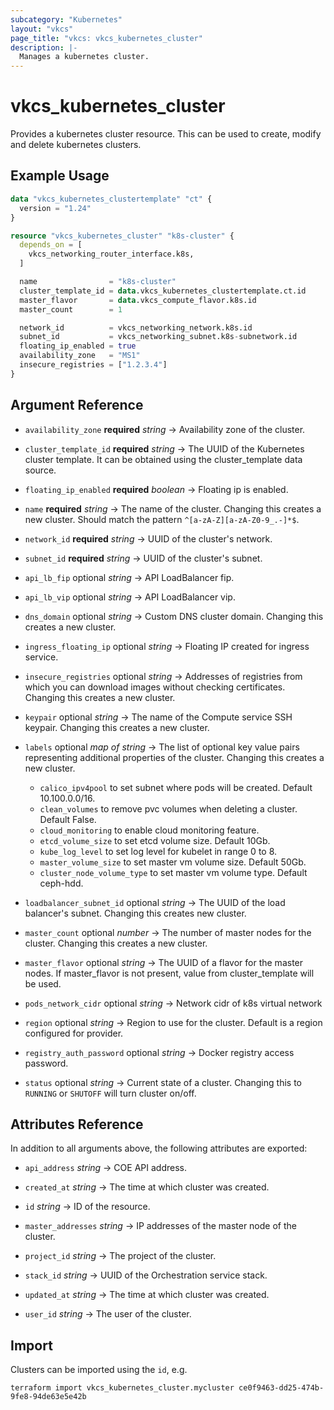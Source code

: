 ```yaml
---
subcategory: "Kubernetes"
layout: "vkcs"
page_title: "vkcs: vkcs_kubernetes_cluster"
description: |-
  Manages a kubernetes cluster.
---
```


# vkcs_kubernetes_cluster

Provides a kubernetes cluster resource. This can be used to create, modify and delete kubernetes clusters.

## Example Usage
```terraform
data "vkcs_kubernetes_clustertemplate" "ct" {
  version = "1.24"
}

resource "vkcs_kubernetes_cluster" "k8s-cluster" {
  depends_on = [
    vkcs_networking_router_interface.k8s,
  ]

  name                = "k8s-cluster"
  cluster_template_id = data.vkcs_kubernetes_clustertemplate.ct.id
  master_flavor       = data.vkcs_compute_flavor.k8s.id
  master_count        = 1

  network_id          = vkcs_networking_network.k8s.id
  subnet_id           = vkcs_networking_subnet.k8s-subnetwork.id
  floating_ip_enabled = true
  availability_zone   = "MS1"
  insecure_registries = ["1.2.3.4"]
}
```
## Argument Reference
- `availability_zone` **required** *string* &rarr;  Availability zone of the cluster.

- `cluster_template_id` **required** *string* &rarr;  The UUID of the Kubernetes cluster template. It can be obtained using the cluster_template data source.

- `floating_ip_enabled` **required** *boolean* &rarr;  Floating ip is enabled.

- `name` **required** *string* &rarr;  The name of the cluster. Changing this creates a new cluster. Should match the pattern `^[a-zA-Z][a-zA-Z0-9_.-]*$`.

- `network_id` **required** *string* &rarr;  UUID of the cluster's network.

- `subnet_id` **required** *string* &rarr;  UUID of the cluster's subnet.

- `api_lb_fip` optional *string* &rarr;  API LoadBalancer fip.

- `api_lb_vip` optional *string* &rarr;  API LoadBalancer vip.

- `dns_domain` optional *string* &rarr;  Custom DNS cluster domain. Changing this creates a new cluster.

- `ingress_floating_ip` optional *string* &rarr;  Floating IP created for ingress service.

- `insecure_registries` optional *string* &rarr;  Addresses of registries from which you can download images without checking certificates. Changing this creates a new cluster.

- `keypair` optional *string* &rarr;  The name of the Compute service SSH keypair. Changing this creates a new cluster.

- `labels` optional *map of* *string* &rarr;  The list of optional key value pairs representing additional properties of the cluster. Changing this creates a new cluster.

  * `calico_ipv4pool` to set subnet where pods will be created. Default 10.100.0.0/16.
  * `clean_volumes` to remove pvc volumes when deleting a cluster. Default False.
  * `cloud_monitoring` to enable cloud monitoring feature.
  * `etcd_volume_size` to set etcd volume size. Default 10Gb.
  * `kube_log_level` to set log level for kubelet in range 0 to 8.
  * `master_volume_size` to set master vm volume size. Default 50Gb.
  * `cluster_node_volume_type` to set master vm volume type. Default ceph-hdd.

- `loadbalancer_subnet_id` optional *string* &rarr;  The UUID of the load balancer's subnet. Changing this creates new cluster.

- `master_count` optional *number* &rarr;  The number of master nodes for the cluster. Changing this creates a new cluster.

- `master_flavor` optional *string* &rarr;  The UUID of a flavor for the master nodes. If master_flavor is not present, value from cluster_template will be used.

- `pods_network_cidr` optional *string* &rarr;  Network cidr of k8s virtual network

- `region` optional *string* &rarr;  Region to use for the cluster. Default is a region configured for provider.

- `registry_auth_password` optional *string* &rarr;  Docker registry access password.

- `status` optional *string* &rarr;  Current state of a cluster. Changing this to `RUNNING` or `SHUTOFF` will turn cluster on/off.


## Attributes Reference
In addition to all arguments above, the following attributes are exported:
- `api_address` *string* &rarr;  COE API address.

- `created_at` *string* &rarr;  The time at which cluster was created.

- `id` *string* &rarr;  ID of the resource.

- `master_addresses` *string* &rarr;  IP addresses of the master node of the cluster.

- `project_id` *string* &rarr;  The project of the cluster.

- `stack_id` *string* &rarr;  UUID of the Orchestration service stack.

- `updated_at` *string* &rarr;  The time at which cluster was created.

- `user_id` *string* &rarr;  The user of the cluster.



## Import

Clusters can be imported using the `id`, e.g.

```shell
terraform import vkcs_kubernetes_cluster.mycluster ce0f9463-dd25-474b-9fe8-94de63e5e42b
```
